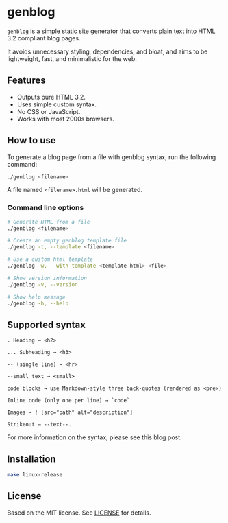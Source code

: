 # genblog

`genblog` is a simple static site generator that converts plain text into HTML 3.2 compliant blog pages.

It avoids unnecessary styling, dependencies, and bloat, and aims to be lightweight, fast, and minimalistic for the web.

## Features

- Outputs pure HTML 3.2.
- Uses simple custom syntax.
- No CSS or JavaScript.
- Works with most 2000s browsers.

## How to use

To generate a blog page from a file with genblog syntax, run the following command:

```sh 
./genblog <filename> 
```

A file named `<filename>.html` will be generated.

### Command line options

```sh
# Generate HTML from a file
./genblog <filename>

# Create an empty genblog template file
./genblog -t, --template <filename>

# Use a custom html template
./genblog -w, --with-template <template html> <file>

# Show version information
./genblog -v, --version

# Show help message
./genblog -h, --help
```

## Supported syntax

```
. Heading → <h2>

... Subheading → <h3>

-- (single line) → <hr>

--small text → <small>

code blocks → use Markdown-style three back-quotes (rendered as <pre>)

Inline code (only one per line) → `code`

Images → ! [src="path" alt="description"]

Strikeout → --text--.
```

For more information on the syntax, please see this blog post.

## Installation

```sh
make linux-release
```


## License

Based on the MIT license.
See [LICENSE](./LICENSE) for details.
